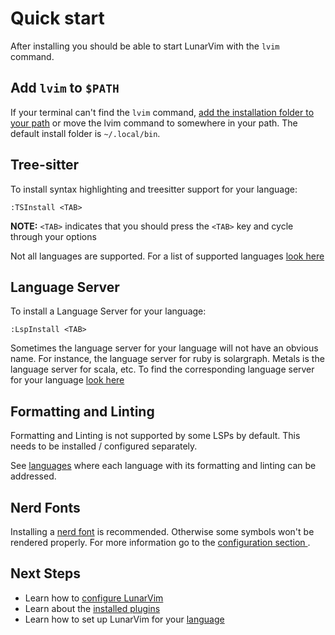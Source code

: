 # Quick start

After installing you should be able to start LunarVim with the `lvim` command.

## Add `lvim` to `$PATH`

If your terminal can't find the `lvim` command, [add the installation folder to your path](https://gist.github.com/nex3/c395b2f8fd4b02068be37c961301caa7) or move the lvim command to somewhere in your path. The default install folder is `~/.local/bin`.

## Tree-sitter

To install syntax highlighting and treesitter support for your language:

```vim
:TSInstall <TAB>
```

**NOTE:** `<TAB>` indicates that you should press the `<TAB>` key and cycle through your options

Not all languages are supported. For a list of supported languages [look here](https://github.com/nvim-treesitter/nvim-treesitter#supported-languages)

## Language Server

To install a Language Server for your language:

```vim
:LspInstall <TAB>
```

Sometimes the language server for your language will not have an obvious name. For instance, the language server for ruby is solargraph. Metals is the language server for scala, etc. To find the corresponding language server for your language [look here](https://github.com/williamboman/nvim-lsp-installer)

## Formatting and Linting

Formatting and Linting is not supported by some LSPs by default.
This needs to be installed / configured separately.

See [languages](./languages/README.md) where each language with its formatting and linting can be addressed.

## Nerd Fonts

Installing a [nerd font](https://www.nerdfonts.com/) is recommended. Otherwise some symbols won't be rendered properly. For more information go to the [configuration section ](./configuration/04-nerd-fonts.md).

## Next Steps

- Learn how to [configure LunarVim](./configuration/README.md)
- Learn about the [installed plugins](./plugins/README.md)
- Learn how to set up LunarVim for your [language](./languages/README.md)
